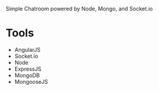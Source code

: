 Simple Chatroom powered by Node, Mongo, and Socket.io

# Tools
- AngularJS
- Socket.io
- Node
- ExpressJS
- MongoDB
- MongooseJS
